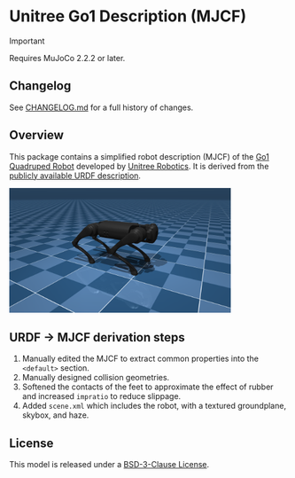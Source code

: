 # Unitree Go1 Description (MJCF)

> [!IMPORTANT]
> Requires MuJoCo 2.2.2 or later.

## Changelog

See [CHANGELOG.md](./CHANGELOG.md) for a full history of changes.

## Overview

This package contains a simplified robot description (MJCF) of the [Go1
Quadruped Robot](https://www.unitree.com/go1/) developed by [Unitree
Robotics](https://www.unitree.com/). It is derived from the [publicly available
URDF
description](https://github.com/unitreerobotics/unitree_ros/tree/master/robots/go1_description).

<p float="left">
  <img src="go1.png" width="400">
</p>

## URDF → MJCF derivation steps

1. Manually edited the MJCF to extract common properties into the `<default>` section.
2. Manually designed collision geometries.
3. Softened the contacts of the feet to approximate the effect of rubber and
   increased `impratio` to reduce slippage.
4. Added `scene.xml` which includes the robot, with a textured groundplane, skybox, and haze.

## License

This model is released under a [BSD-3-Clause License](LICENSE).
